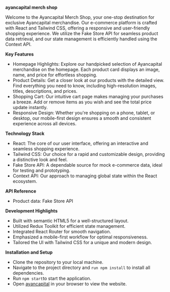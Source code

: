 **ayancapital merch shop**

Welcome to the Ayancapital Merch Shop, your one-stop destination for exclusive Ayancapital merchandise. Our e-commerce platform is crafted with React and Tailwind CSS, offering a responsive and user-friendly shopping experience. We utilize the Fake Store API for seamless product data retrieval, and our state management is efficiently handled using the Context API.

**Key Features**
- Homepage Highlights: Explore our handpicked selection of Ayancapital merchandise on the homepage. Each product card displays an image, name, and price for effortless shopping.
- Product Details: Get a closer look at our products with the detailed view. Find everything you need to know, including high-resolution images, titles, descriptions, and prices.
- Shopping Cart: Our intuitive cart page makes managing your purchases a breeze. Add or remove items as you wish and see the total price update instantly.
- Responsive Design: Whether you're shopping on a phone, tablet, or desktop, our mobile-first design ensures a smooth and consistent experience across all devices.

**Technology Stack**
- React: The core of our user interface, offering an interactive and seamless shopping experience.
- Tailwind CSS: Our choice for a rapid and customizable design, providing a distinctive look and feel.
- Fake Store API: A dependable source for mock e-commerce data, ideal for testing and prototyping.
- Context API: Our approach to managing global state within the React ecosystem.

**API Reference**
- Product data: Fake Store API

**Development Highlights**
- Built with semantic HTML5 for a well-structured layout.
- Utilized Redux Toolkit for efficient state management.
- Integrated React Router for smooth navigation.
- Emphasized a mobile-first workflow for optimal responsiveness.
- Tailored the UI with Tailwind CSS for a unique and modern design.

**Installation and Setup**
- Clone the repository to your local machine.
- Navigate to the project directory and `run npm install` to install all dependencies.
- Run `npm start`to start the application.
- Open [ayancapital](http://localhost:3003/) in your browser to view the website.


